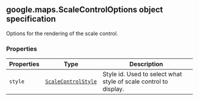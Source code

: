 <h2 id="ScaleControlOptions">
google.maps.ScaleControlOptions
object specification
</h2><p>Options for the rendering of the scale control.</p><h3 id="devsite_header_17">Properties</h3><table summary="interface ScaleControlOptions - Properties" width="100%">
<thead>
<tr><th>Properties</th>
<th>Type</th>
<th>Description</th>
</tr></thead>
<tbody>
<tr>
<td><code>style</code></td>
<td><code><a href="https://github.com/amenadiel/google-maps-documentation/blob/master/docs/google.maps.ScaleControlStyle.md">ScaleControlStyle</a></code></td>
<td>Style id. Used to select what style of scale control to display.</td>
</tr>
</tbody>
</table>